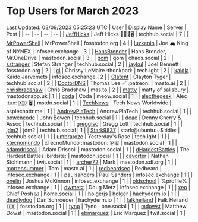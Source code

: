 # Top Users for March 2023
Last Updated: 03/09/2023 05:25:23 UTC
| User | Display Name | Server | Post |
| -- | -- | -- | -- |
| [JeffHicks](https://techhub.social/@JeffHicks) | Jeff Hicks 🐶🎼🍷🖥️ | techhub.social | 7 |
| [MrPowerShell](https://fosstodon.org/@MrPowerShell) | MrPowerShell | fosstodon.org | 4 |
| [luzkenin](https://infosec.exchange/@luzkenin) | Joe 🏔️ King of NYNEX | infosec.exchange | 3 |
| [HansBrender](https://mastodon.social/@HansBrender) | Hans Brender, Mr.OneDrive | mastodon.social | 3 |
| [gom](https://chaos.social/@gom) | gom | chaos.social | 2 |
| [sstranger](https://techhub.social/@sstranger) | Stefan Stranger | techhub.social | 2 |
| [jaykul](https://fosstodon.org/@jaykul) | Joel Bennett | fosstodon.org | 2 |
| [cl](https://tech.lgbt/@cl) | Chrissy LeMaire :thonkpad: | tech.lgbt | 2 |
| [kaidja](https://infosec.exchange/@kaidja) | Kaido Järvemets | infosec.exchange | 2 |
| [Clatent](https://techhub.social/@Clatent) | Clayton Tyger | techhub.social | 2 |
| [DoctorDNS](https://masto.ai/@DoctorDNS) | Thomas Lee ✅ :patreon: | masto.ai | 2 |
| [chrisbradshaw](https://mas.to/@chrisbradshaw) | Chris Bradshaw | mas.to | 2 |
| [matty](https://mastodonapp.uk/@matty) | matty of salisbury | mastodonapp.uk | 1 |
| [coda](https://meow.social/@coda) | Coda | meow.social | 1 |
| [alecthegeek](https://mstdn.social/@alecthegeek) | Alec :tux: 🇦🇺 🖥️ | mstdn.social | 1 |
| [TechNews](https://aspiechattr.me/@TechNews) | Tech News Worldwide | aspiechattr.me | 1 |
| [AndrewPlaTech](https://techhub.social/@AndrewPlaTech) | AndrewPlaTech | techhub.social | 1 |
| [bowencode](https://techhub.social/@bowencode) | John Bowen | techhub.social | 1 |
| [dcac](https://techhub.social/@dcac) | Denny Cherry & Assoc | techhub.social | 1 |
| [gregglsc](https://techhub.social/@gregglsc) | Gregg Lott | techhub.social | 1 |
| [jdm2](https://techhub.social/@jdm2) | jdm2 | techhub.social | 1 |
| [Stark9837](https://techhub.social/@Stark9837) | stark@ubuntu:~$ :idle: | techhub.social | 1 |
| [umbraroze](https://tech.lgbt/@umbraroze) | Yesterday's Rose | tech.lgbt | 1 |
| [xtecnomundo](https://mastodon.social/@xtecnomundo) | xTecnoMundo :mastodon: 🇵🇪 | mastodon.social | 1 |
| [adamdriscoll](https://mastodon.social/@adamdriscoll) | Adam Driscoll | mastodon.social | 1 |
| [dHardestBattles](https://mastodon.social/@dHardestBattles) | The Hardest Battles :birdsite: | mastodon.social | 1 |
| [cavorter](https://twit.social/@cavorter) | Nathan Stohlmann | twit.social | 1 |
| [archer72](https://mastodon.sdf.org/@archer72) | Mark | mastodon.sdf.org | 1 |
| [mortensummer](https://masto.ai/@mortensummer) | Tom | masto.ai | 1 |
| [redbeardsec](https://infosec.exchange/@redbeardsec) | Redbeard | infosec.exchange | 1 |
| [paulsanders](https://infosec.exchange/@paulsanders) | Paul Sanders | infosec.exchange | 1 |
| [onelin](https://infosec.exchange/@onelin) | Joshua McKinnon | infosec.exchange | 1 |
| [oldschool](https://infosec.exchange/@oldschool) | %profile% | infosec.exchange | 1 |
| [dwmetz](https://infosec.exchange/@dwmetz) | Doug Metz | infosec.exchange | 1 |
| [xeo](https://home.social/@xeo) | Chief Posh ☑ | home.social | 1 |
| [holgerjs](https://hachyderm.io/@holgerjs) | holger | hachyderm.io | 1 |
| [deadlydog](https://hachyderm.io/@deadlydog) | Dan Schroeder | hachyderm.io | 1 |
| [falkheiland](https://fosstodon.org/@falkheiland) | Falk Heiland 🇺🇦 | fosstodon.org | 1 |
| [tyno](https://bne.social/@tyno) | Tyno | bne.social | 1 |
| [mdowst](https://mastodon.social/@mdowst) | Matthew Dowst | mastodon.social | 1 |
| [ebmarquez](https://twit.social/@ebmarquez) | Eric Marquez | twit.social | 1 |

